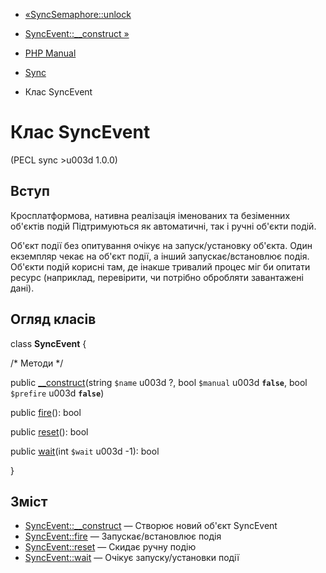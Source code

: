 - [«SyncSemaphore::unlock](syncsemaphore.unlock.md)
- [SyncEvent::\_\_construct »](syncevent.construct.md)

- [PHP Manual](index.md)
- [Sync](book.sync.md)
- Клас SyncEvent

# Клас SyncEvent

(PECL sync \>u003d 1.0.0)

## Вступ

Кросплатформова, нативна реалізація іменованих та безіменних
об'єктів подій Підтримуються як автоматичні, так і ручні
об'єкти подій.

Об'єкт події без опитування очікує на запуск/установку об'єкта. Один
екземпляр чекає на об'єкт події, а інший запускає/встановлює
подія. Об'єкти подій корисні там, де інакше тривалий
процес міг би опитати ресурс (наприклад, перевірити, чи потрібно
обробляти завантажені дані).

## Огляд класів

class **SyncEvent** {

/\* Методи \*/

public [\_\_construct](syncevent.construct.md)(string `$name` u003d ?,
bool `$manual` u003d **`false`**, bool `$prefire` u003d **`false`**)

public [fire](syncevent.fire.md)(): bool

public [reset](syncevent.reset.md)(): bool

public [wait](syncevent.wait.md)(int `$wait` u003d -1): bool

}

## Зміст

- [SyncEvent::\_\_construct](syncevent.construct.md) — Створює новий
об'єкт SyncEvent
- [SyncEvent::fire](syncevent.fire.md) — Запускає/встановлює
подія
- [SyncEvent::reset](syncevent.reset.md) — Скидає ручну подію
- [SyncEvent::wait](syncevent.wait.md) — Очікує запуску/установки
події
